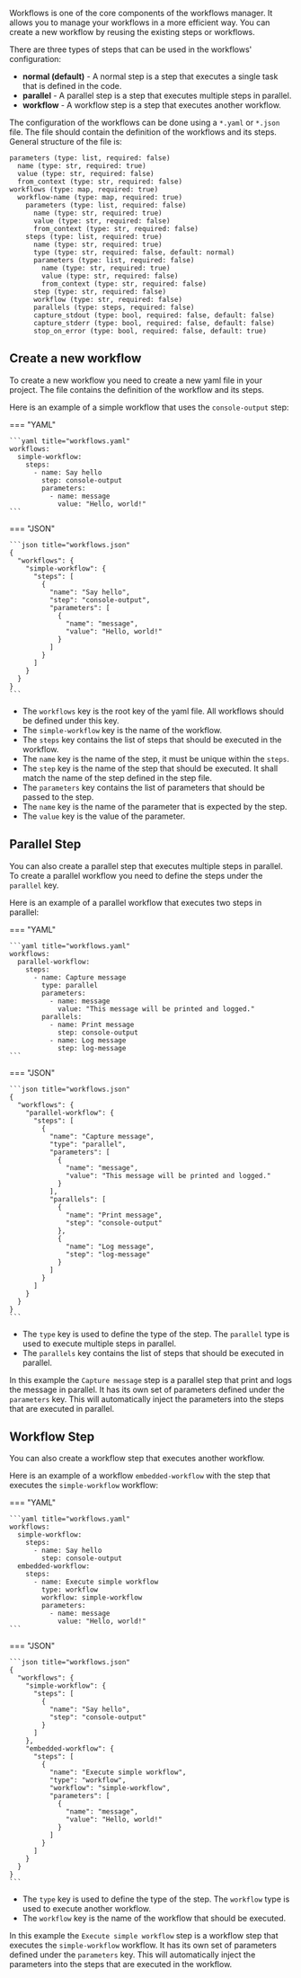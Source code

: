 Workflows is one of the core components of the workflows manager. It allows you to manage your workflows in a more
efficient way. You can create a new workflow by reusing the existing steps or workflows.

There are three types of steps that can be used in the workflows' configuration:

- **normal (default)** - A normal step is a step that executes a single task that is defined in the code.
- **parallel** - A parallel step is a step that executes multiple steps in parallel.
- **workflow** - A workflow step is a step that executes another workflow.

The configuration of the workflows can be done using a `*.yaml` or `*.json` file. The file should contain the definition
of the workflows and its steps. General structure of the file is:

```
parameters (type: list, required: false)
  name (type: str, required: true)
  value (type: str, required: false)
  from_context (type: str, required: false)
workflows (type: map, required: true)
  workflow-name (type: map, required: true)
    parameters (type: list, required: false)
      name (type: str, required: true)
      value (type: str, required: false)
      from_context (type: str, required: false)
    steps (type: list, required: true)
      name (type: str, required: true)
      type (type: str, required: false, default: normal)
      parameters (type: list, required: false)
        name (type: str, required: true)
        value (type: str, required: false)
        from_context (type: str, required: false)
      step (type: str, required: false)
      workflow (type: str, required: false)
      parallels (type: steps, required: false)
      capture_stdout (type: bool, required: false, default: false)
      capture_stderr (type: bool, required: false, default: false)
      stop_on_error (type: bool, required: false, default: true)
```

## Create a new workflow

To create a new workflow you need to create a new yaml file in your project. The file contains the definition of the
workflow and its steps.

Here is an example of a simple workflow that uses the `console-output` step:

=== "YAML"

    ```yaml title="workflows.yaml"
    workflows:
      simple-workflow:
        steps:
          - name: Say hello
            step: console-output
            parameters:
              - name: message
                value: "Hello, world!"
    ```

=== "JSON"

    ```json title="workflows.json"
    {
      "workflows": {
        "simple-workflow": {
          "steps": [
            {
              "name": "Say hello",
              "step": "console-output",
              "parameters": [
                {
                  "name": "message",
                  "value": "Hello, world!"
                }
              ]
            }
          ]
        }
      }
    }
    ```

- The `workflows` key is the root key of the yaml file. All workflows should be defined under this key.
- The `simple-workflow` key is the name of the workflow.
- The `steps` key contains the list of steps that should be executed in the workflow.
- The `name` key is the name of the step, it must be unique within the `steps`.
- The `step` key is the name of the step that should be executed. It shall match the name of the step defined in the
  step file.
- The `parameters` key contains the list of parameters that should be passed to the step.
- The `name` key is the name of the parameter that is expected by the step.
- The `value` key is the value of the parameter.

## Parallel Step

You can also create a parallel step that executes multiple steps in parallel. To create a parallel workflow you need
to define the steps under the `parallel` key.

Here is an example of a parallel workflow that executes two steps in parallel:

=== "YAML"

    ```yaml title="workflows.yaml"
    workflows:
      parallel-workflow:
        steps:
          - name: Capture message
            type: parallel
            parameters:
              - name: message
                value: "This message will be printed and logged."
            parallels:
              - name: Print message
                step: console-output
              - name: Log message
                step: log-message
    ```

=== "JSON"

    ```json title="workflows.json"
    {
      "workflows": {
        "parallel-workflow": {
          "steps": [
            {
              "name": "Capture message",
              "type": "parallel",
              "parameters": [
                {
                  "name": "message",
                  "value": "This message will be printed and logged."
                }
              ],
              "parallels": [
                {
                  "name": "Print message",
                  "step": "console-output"
                },
                {
                  "name": "Log message",
                  "step": "log-message"
                }
              ]
            }
          ]
        }
      }
    }
    ```

- The `type` key is used to define the type of the step. The `parallel` type is used to execute multiple steps in
  parallel.
- The `parallels` key contains the list of steps that should be executed in parallel.

In this example the `Capture message` step is a parallel step that print and logs the message in parallel. It has its
own set of parameters defined under the `parameters` key. This will automatically inject the parameters into the steps
that are executed in parallel.

## Workflow Step

You can also create a workflow step that executes another workflow.

Here is an example of a workflow `embedded-workflow` with the step that executes the `simple-workflow` workflow:

=== "YAML"

    ```yaml title="workflows.yaml"
    workflows:
      simple-workflow:
        steps:
          - name: Say hello
            step: console-output
      embedded-workflow:
        steps:
          - name: Execute simple workflow
            type: workflow
            workflow: simple-workflow
            parameters:
              - name: message
                value: "Hello, world!"
    ```

=== "JSON"

    ```json title="workflows.json"
    {
      "workflows": {
        "simple-workflow": {
          "steps": [
            {
              "name": "Say hello",
              "step": "console-output"
            }
          ]
        },
        "embedded-workflow": {
          "steps": [
            {
              "name": "Execute simple workflow",
              "type": "workflow",
              "workflow": "simple-workflow",
              "parameters": [
                {
                  "name": "message",
                  "value": "Hello, world!"
                }
              ]
            }
          ]
        }
      }
    }
    ```

- The `type` key is used to define the type of the step. The `workflow` type is used to execute another workflow.
- The `workflow` key is the name of the workflow that should be executed.

In this example the `Execute simple workflow` step is a workflow step that executes the `simple-workflow` workflow. It
has its own set of parameters defined under the `parameters` key. This will automatically inject the parameters into the
steps that are executed in the workflow.
